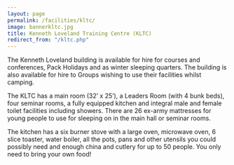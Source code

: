 ```yaml
---
layout: page
permalink: /facilities/kltc/
image: bannerkltc.jpg
title: Kenneth Loveland Training Centre (KLTC)
redirect_from: "/kltc.php"
---
```


The Kenneth Loveland building is available for hire for courses and conferences, Pack Holidays and as winter sleeping quarters. The building is also available for hire to Groups wishing to use their facilities whilst camping.

The KLTC has a main room (32’ x 25’), a Leaders Room (with 4 bunk beds), four seminar rooms, a fully equipped kitchen and integral male and female toilet facilities including showers. There are 26 ex-army mattresses for young people to use for sleeping on in the main hall or seminar rooms.

The kitchen has a six burner stove with a large oven, microwave oven, 6 slice toaster, water boiler, all the pots, pans and other utensils you could possibly need and enough china and cutlery for up to 50 people. You only need to bring your own food!

<insert plan>
